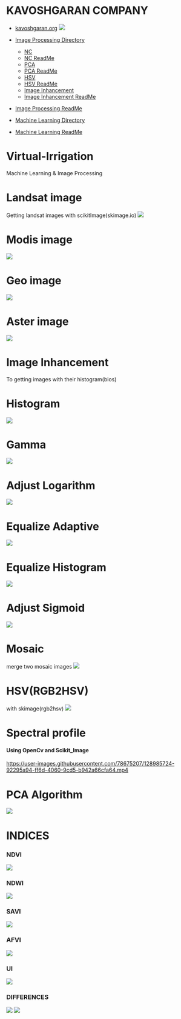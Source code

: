 # KAVOSHGARAN COMPANY
- [kavoshgaran.org](http://kavoshgaran.org/)
![](Image_processing/NC/images/full_Robinson.png)

- [Image Processing Directory](https://github.com/MohammadMahdiOmid/Virtual-Irrigation/tree/master/Image_processing)
  - [NC](https://github.com/MohammadMahdiOmid/Virtual-Irrigation/blob/master/Image_processing/NC/necCDF4.ipynb)
  - [NC ReadMe](https://github.com/MohammadMahdiOmid/Virtual-Irrigation/blob/master/Image_processing/NC/NC.md)
  - [PCA](https://github.com/MohammadMahdiOmid/Virtual-Irrigation/blob/master/Image_processing/PCA_algorithm/pca.ipynb)
  - [PCA ReadMe](https://github.com/MohammadMahdiOmid/Virtual-Irrigation/blob/master/Image_processing/PCA_algorithm/PCA_algorithm.md)
  - [HSV](https://github.com/MohammadMahdiOmid/Virtual-Irrigation/blob/master/Image_processing/hsv/hsv_file.ipynb)
  - [HSV ReadMe](https://github.com/MohammadMahdiOmid/Virtual-Irrigation/blob/master/Image_processing/hsv/hsv.md)
  - [Image Inhancement](https://github.com/MohammadMahdiOmid/Virtual-Irrigation/blob/master/Image_processing/image_inhancement/histograms.ipynb)
  - [Image Inhancement ReadMe](https://github.com/MohammadMahdiOmid/Virtual-Irrigation/blob/master/Image_processing/image_inhancement/image_inhancement.md)










- [Image Processing ReadMe](https://github.com/MohammadMahdiOmid/Virtual-Irrigation/blob/master/Image_processing/ReadMe.md)
- [Machine Learning Directory](https://github.com/MohammadMahdiOmid/Virtual-Irrigation/tree/master/Machine_learning)
- [Machine Learning ReadMe](https://github.com/MohammadMahdiOmid/Virtual-Irrigation/blob/master/Machine_learning/ReadMe.md)

# Virtual-Irrigation
Machine Learning &amp; Image Processing

# Landsat image
Getting landsat images with scikitImage(skimage.io)
![](Image_processing//import_image_satellite/images/landsat.png)

# Modis image 
![](Image_processing//import_image_satellite/images/Modis.png)

# Geo image
![](Image_processing//import_image_satellite/images/GEO.png)

# Aster image
![](Image_processing//import_image_satellite/images/aster2.png)

# Image Inhancement
To getting images with their histogram(bios)

# Histogram
![](Image_processing//image_inhancement/images/Histogram.png)

# Gamma
![](Image_processing//image_inhancement/images/gamma.png)

# Adjust Logarithm
![](Image_processing//image_inhancement/images/lod_adj.png)

# Equalize Adaptive
![](Image_processing//image_inhancement/images/eq_adaptive.png)

# Equalize Histogram
![](Image_processing//image_inhancement/images/eql_hist.png)

# Adjust Sigmoid
![](Image_processing//image_inhancement/images/adj_sigmoid.png)

# Mosaic
merge two mosaic images
![](Image_processing//mosaic_file/images/resualt.png)

# HSV(RGB2HSV)
with skimage(rgb2hsv)
![](Image_processing//hsv/images/hsv_images.png)

# Spectral profile
#### Using OpenCv and Scikit_Image
https://user-images.githubusercontent.com/78675207/128985724-92295a94-ff6d-4060-9cd5-b942a66cfa64.mp4

# PCA Algorithm
![](Image_processing//PCA_algorithm/images/pca.png)

# INDICES
### NDVI 
![](Image_processing//indices/images/NDVI.png)
### NDWI
![](Image_processing//indices/images/NDWI.png)
### SAVI 
![](Image_processing//indices/images/SAVI.png)
### AFVI 
![](Image_processing//indices/images/AFVI.png)
### UI 
![](Image_processing//indices/images/UI.png)
### DIFFERENCES
![](Image_processing//indices/images/All.png)
![](Image_processing//indices/images/All2.png)
